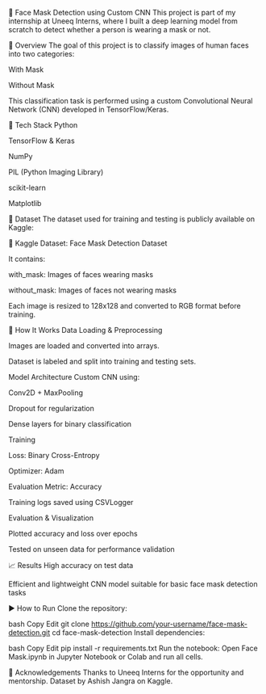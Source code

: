 🧠 Face Mask Detection using Custom CNN
This project is part of my internship at Uneeq Interns, where I built a deep learning model from scratch to detect whether a person is wearing a mask or not.

📌 Overview
The goal of this project is to classify images of human faces into two categories:

With Mask

Without Mask

This classification task is performed using a custom Convolutional Neural Network (CNN) developed in TensorFlow/Keras.

🧰 Tech Stack
Python

TensorFlow & Keras

NumPy

PIL (Python Imaging Library)

scikit-learn

Matplotlib

📁 Dataset
The dataset used for training and testing is publicly available on Kaggle:

🔗 Kaggle Dataset: Face Mask Detection Dataset

It contains:

with_mask: Images of faces wearing masks

without_mask: Images of faces not wearing masks

Each image is resized to 128x128 and converted to RGB format before training.

🔧 How It Works
Data Loading & Preprocessing

Images are loaded and converted into arrays.

Dataset is labeled and split into training and testing sets.

Model Architecture
Custom CNN using:

Conv2D + MaxPooling

Dropout for regularization

Dense layers for binary classification

Training

Loss: Binary Cross-Entropy

Optimizer: Adam

Evaluation Metric: Accuracy

Training logs saved using CSVLogger

Evaluation & Visualization

Plotted accuracy and loss over epochs

Tested on unseen data for performance validation

📈 Results
High accuracy on test data

Efficient and lightweight CNN model suitable for basic face mask detection tasks

▶️ How to Run
Clone the repository:

bash
Copy
Edit
git clone https://github.com/your-username/face-mask-detection.git
cd face-mask-detection
Install dependencies:

bash
Copy
Edit
pip install -r requirements.txt
Run the notebook: Open Face Mask.ipynb in Jupyter Notebook or Colab and run all cells.

🙌 Acknowledgements
Thanks to Uneeq Interns for the opportunity and mentorship.
Dataset by Ashish Jangra on Kaggle.

